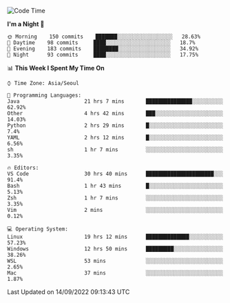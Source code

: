 <!--START_SECTION:waka-->
![Code Time](http://img.shields.io/badge/Code%20Time-1%2C443%20hrs%2033%20mins-blue)

**I'm a Night 🦉** 

```text
🌞 Morning    150 commits    ███████░░░░░░░░░░░░░░░░░░   28.63% 
🌆 Daytime    98 commits     ████░░░░░░░░░░░░░░░░░░░░░   18.7% 
🌃 Evening    183 commits    ████████░░░░░░░░░░░░░░░░░   34.92% 
🌙 Night      93 commits     ████░░░░░░░░░░░░░░░░░░░░░   17.75%

```


📊 **This Week I Spent My Time On** 

```text
⌚︎ Time Zone: Asia/Seoul

💬 Programming Languages: 
Java                     21 hrs 7 mins       ███████████████░░░░░░░░░░   62.92% 
Other                    4 hrs 42 mins       ███░░░░░░░░░░░░░░░░░░░░░░   14.03% 
Python                   2 hrs 29 mins       █░░░░░░░░░░░░░░░░░░░░░░░░   7.4% 
YAML                     2 hrs 12 mins       █░░░░░░░░░░░░░░░░░░░░░░░░   6.56% 
sh                       1 hr 7 mins         ░░░░░░░░░░░░░░░░░░░░░░░░░   3.35%

🔥 Editors: 
VS Code                  30 hrs 40 mins      ██████████████████████░░░   91.4% 
Bash                     1 hr 43 mins        █░░░░░░░░░░░░░░░░░░░░░░░░   5.13% 
Zsh                      1 hr 7 mins         ░░░░░░░░░░░░░░░░░░░░░░░░░   3.35% 
Vim                      2 mins              ░░░░░░░░░░░░░░░░░░░░░░░░░   0.12%

💻 Operating System: 
Linux                    19 hrs 12 mins      ██████████████░░░░░░░░░░░   57.23% 
Windows                  12 hrs 50 mins      █████████░░░░░░░░░░░░░░░░   38.26% 
WSL                      53 mins             ░░░░░░░░░░░░░░░░░░░░░░░░░   2.65% 
Mac                      37 mins             ░░░░░░░░░░░░░░░░░░░░░░░░░   1.87%

```


 Last Updated on 14/09/2022 09:13:43 UTC
<!--END_SECTION:waka-->
